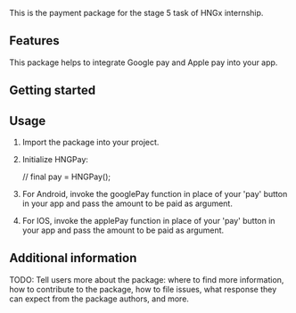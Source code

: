 <!--
This README describes the package. If you publish this package to pub.dev,
this README's contents appear on the landing page for your package.

For information about how to write a good package README, see the guide for
[writing package pages](https://dart.dev/guides/libraries/writing-package-pages).

For general information about developing packages, see the Dart guide for
[creating packages](https://dart.dev/guides/libraries/create-library-packages)
and the Flutter guide for
[developing packages and plugins](https://flutter.dev/developing-packages).
-->

This is the payment package for the stage 5 task of HNGx internship.

## Features

This package helps to integrate Google pay and Apple pay into your app.

## Getting started


## Usage

1. Import the package into your project.
2. Initialize HNGPay:

    // final pay = HNGPay();

3. For Android, invoke the googlePay function in place of your 'pay' button in your app and pass the amount to be paid as argument.
4. For IOS, invoke the applePay function in place of your 'pay' button in your app and pass the amount to be paid as argument.

## Additional information

TODO: Tell users more about the package: where to find more information, how to
contribute to the package, how to file issues, what response they can expect
from the package authors, and more.
